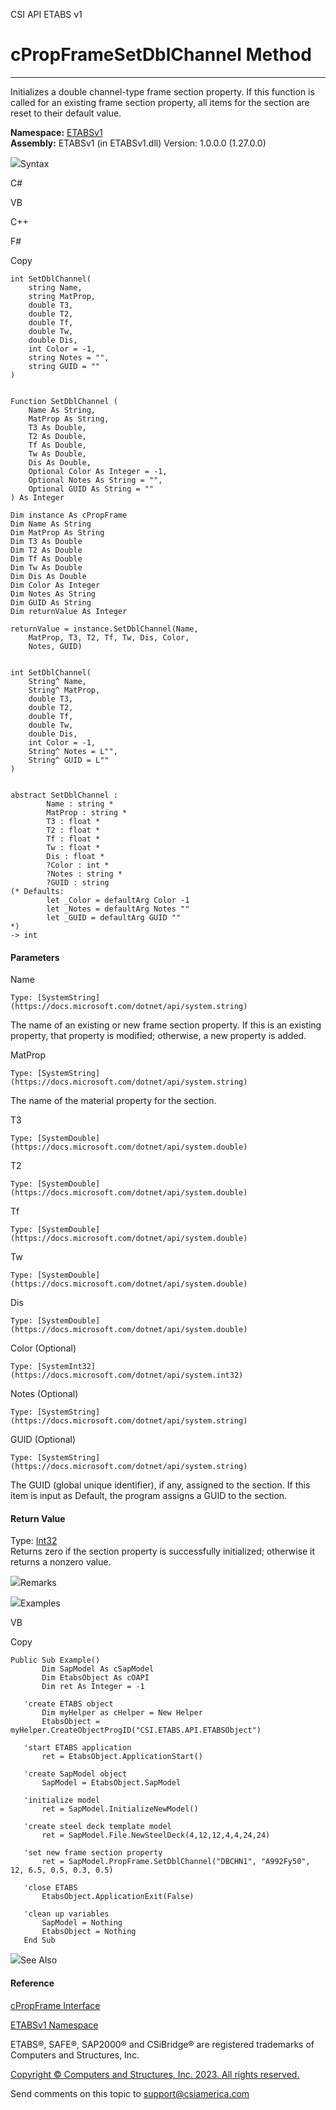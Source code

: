 ﻿

CSI API ETABS v1

# cPropFrameSetDblChannel Method  
  
---  
  
Initializes a double channel-type frame section property. If this function is
called for an existing frame section property, all items for the section are
reset to their default value.

**Namespace:** [ETABSv1](2780f1b8-2033-5289-2298-1cdb2a7508d9.htm)  
**Assembly:** ETABSv1 (in ETABSv1.dll) Version: 1.0.0.0 (1.27.0.0)

![](../icons/SectionExpanded.png)Syntax

C#

VB

C++

F#

Copy

    
    
    int SetDblChannel(
    	string Name,
    	string MatProp,
    	double T3,
    	double T2,
    	double Tf,
    	double Tw,
    	double Dis,
    	int Color = -1,
    	string Notes = "",
    	string GUID = ""
    )
    
    
    Function SetDblChannel ( 
    	Name As String,
    	MatProp As String,
    	T3 As Double,
    	T2 As Double,
    	Tf As Double,
    	Tw As Double,
    	Dis As Double,
    	Optional Color As Integer = -1,
    	Optional Notes As String = "",
    	Optional GUID As String = ""
    ) As Integer
    
    Dim instance As cPropFrame
    Dim Name As String
    Dim MatProp As String
    Dim T3 As Double
    Dim T2 As Double
    Dim Tf As Double
    Dim Tw As Double
    Dim Dis As Double
    Dim Color As Integer
    Dim Notes As String
    Dim GUID As String
    Dim returnValue As Integer
    
    returnValue = instance.SetDblChannel(Name, 
    	MatProp, T3, T2, Tf, Tw, Dis, Color, 
    	Notes, GUID)
    
    
    int SetDblChannel(
    	String^ Name, 
    	String^ MatProp, 
    	double T3, 
    	double T2, 
    	double Tf, 
    	double Tw, 
    	double Dis, 
    	int Color = -1, 
    	String^ Notes = L"", 
    	String^ GUID = L""
    )
    
    
    abstract SetDblChannel : 
            Name : string * 
            MatProp : string * 
            T3 : float * 
            T2 : float * 
            Tf : float * 
            Tw : float * 
            Dis : float * 
            ?Color : int * 
            ?Notes : string * 
            ?GUID : string 
    (* Defaults:
            let _Color = defaultArg Color -1
            let _Notes = defaultArg Notes ""
            let _GUID = defaultArg GUID ""
    *)
    -> int 
    

#### Parameters

Name

    Type: [SystemString](https://docs.microsoft.com/dotnet/api/system.string)  
The name of an existing or new frame section property. If this is an existing
property, that property is modified; otherwise, a new property is added.

MatProp

    Type: [SystemString](https://docs.microsoft.com/dotnet/api/system.string)  
The name of the material property for the section.

T3

    Type: [SystemDouble](https://docs.microsoft.com/dotnet/api/system.double)  

T2

    Type: [SystemDouble](https://docs.microsoft.com/dotnet/api/system.double)  

Tf

    Type: [SystemDouble](https://docs.microsoft.com/dotnet/api/system.double)  

Tw

    Type: [SystemDouble](https://docs.microsoft.com/dotnet/api/system.double)  

Dis

    Type: [SystemDouble](https://docs.microsoft.com/dotnet/api/system.double)  

Color (Optional)

    Type: [SystemInt32](https://docs.microsoft.com/dotnet/api/system.int32)  

Notes (Optional)

    Type: [SystemString](https://docs.microsoft.com/dotnet/api/system.string)  

GUID (Optional)

    Type: [SystemString](https://docs.microsoft.com/dotnet/api/system.string)  
The GUID (global unique identifier), if any, assigned to the section. If this
item is input as Default, the program assigns a GUID to the section.

#### Return Value

Type: [Int32](https://docs.microsoft.com/dotnet/api/system.int32)  
Returns zero if the section property is successfully initialized; otherwise it
returns a nonzero value.

![](../icons/SectionExpanded.png)Remarks

![](../icons/SectionExpanded.png)Examples

VB

Copy

    
    
    Public Sub Example()
           Dim SapModel As cSapModel
           Dim EtabsObject As cOAPI
           Dim ret As Integer = -1
    
       'create ETABS object
           Dim myHelper as cHelper = New Helper
           EtabsObject = myHelper.CreateObjectProgID("CSI.ETABS.API.ETABSObject")
    
       'start ETABS application
           ret = EtabsObject.ApplicationStart()
    
       'create SapModel object
           SapModel = EtabsObject.SapModel
    
       'initialize model
           ret = SapModel.InitializeNewModel()
    
       'create steel deck template model
           ret = SapModel.File.NewSteelDeck(4,12,12,4,4,24,24)
    
       'set new frame section property
           ret = SapModel.PropFrame.SetDblChannel("DBCHN1", "A992Fy50", 12, 6.5, 0.5, 0.3, 0.5)
    
       'close ETABS
           EtabsObject.ApplicationExit(False)
    
       'clean up variables
           SapModel = Nothing
           EtabsObject = Nothing
       End Sub

![](../icons/SectionExpanded.png)See Also

#### Reference

[cPropFrame Interface](818573fe-2b13-6183-8dc9-0cf3e8e02c7a.htm)

[ETABSv1 Namespace](2780f1b8-2033-5289-2298-1cdb2a7508d9.htm)

ETABS®, SAFE®, SAP2000® and CSiBridge® are registered trademarks of Computers
and Structures, Inc.  

[Copyright © Computers and Structures, Inc. 2023. All rights
reserved.](http://www.csiamerica.com)

Send comments on this topic to
[support@csiamerica.com](mailto:support%40csiamerica.com?Subject=CSI%20API%20ETABS%20v1)

